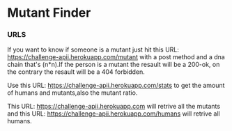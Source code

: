 # Mutant Finder

### URLS

If you want to know if someone is a mutant just hit this URL: https://challenge-apii.herokuapp.com/mutant with a post method and a dna chain that's (n*n).If the person is a mutant the resault will be a 200-ok, on the contrary the resault will be a 404 forbidden.

Use this URL: https://challenge-apii.herokuapp.com/stats to get the amount of humans and mutants,also the mutant ratio.

This URL: https://challenge-apii.herokuapp.com will retrive all the mutants and this URL: https://challenge-apii.herokuapp.com/humans will retrive all humans.